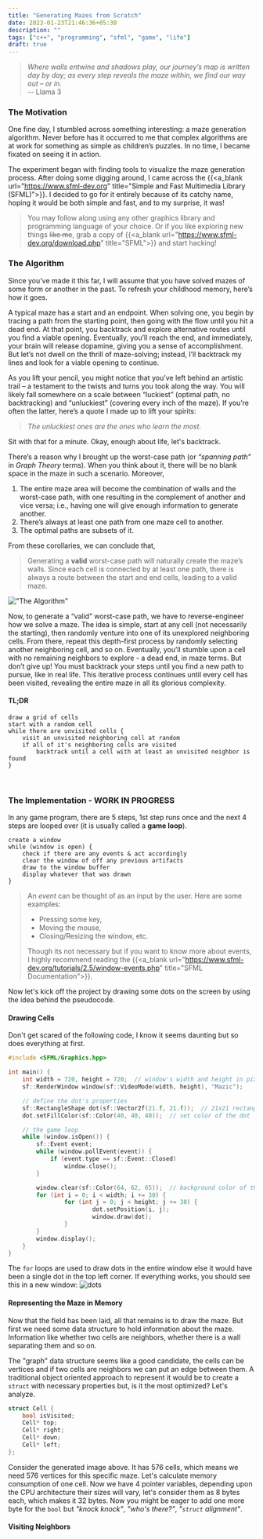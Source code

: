 ```yaml
---
title: "Generating Mazes from Scratch"
date: 2023-01-23T21:46:36+05:30
description: ""
tags: ["c++", "programming", "sfml", "game", "life"]
draft: true
---
```

> _Where walls entwine and shadows play, our journey’s map is written day by day; as every step reveals the maze within, we find our way out – or in._  
> -- Llama 3

### The Motivation
One fine day, I stumbled across something interesting: a maze generation algorithm. Never before has it occurred to me that complex algorithms are at work for something as simple as children’s puzzles. In no time, I became fixated on seeing it in action.

The experiment began with finding tools to visualize the maze generation process. After doing some digging around, I came across the {{<a_blank url="https://www.sfml-dev.org" title="Simple and Fast Multimedia Library (SFML)">}}. I decided to go for it entirely because of its catchy name, hoping it would be both simple and fast, and to my surprise, it was!

> You may follow along using any other graphics library and programming language of your choice. Or if you like exploring new things ~~like me~~, grab a copy of {{<a_blank url="https://www.sfml-dev.org/download.php" title="SFML">}} and start hacking!

### The Algorithm
Since you’ve made it this far, I will assume that you have solved mazes of some form or another in the past. To refresh your childhood memory, here’s how it goes.

A typical maze has a start and an endpoint. When solving one, you begin by tracing a path from the starting point, then going with the flow until you hit a dead end. At that point, you backtrack and explore alternative routes until you find a viable opening. Eventually, you’ll reach the end, and immediately, your brain will release dopamine, giving you a sense of accomplishment. But let’s not dwell on the thrill of maze-solving; instead, I’ll backtrack my lines and look for a viable opening to continue.

As you lift your pencil, you might notice that you’ve left behind an artistic trail – a testament to the twists and turns you took along the way. You will likely fall somewhere on a scale between “luckiest” (optimal path, no backtracking) and “unluckiest” (covering every inch of the maze). If you’re often the latter, here’s a quote I made up to lift your spirits:

> _The unluckiest ones are the ones who learn the most._

Sit with that for a minute. Okay, enough about life, let's backtrack.

There’s a reason why I brought up the worst-case path (or _“spanning path”_ in _Graph Theory_ terms). When you think about it, there will be no blank space in the maze in such a scenario. Moreover,
1. The entire maze area will become the combination of walls and the worst-case path, with one resulting in the complement of another and vice versa; i.e., having one will give enough information to generate another.
2. There’s always at least one path from one maze cell to another.
3. The optimal paths are subsets of it.

From these corollaries, we can conclude that,

> Generating a **valid** worst-case path will naturally create the maze’s walls. Since each cell is connected by at least one path, there is always a route between the start and end cells, leading to a valid maze.

!["The Algorithm"](/images/generating-mazes/mazic.gif "An animation showing various steps in the algorithm.")

Now, to generate a “valid” worst-case path, we have to reverse-engineer how we solve a maze. The idea is simple, start at any cell (not necessarily the starting), then randomly venture into one of its unexplored neighboring cells. From there, repeat this depth-first process by randomly selecting another neighboring cell, and so on. Eventually, you’ll stumble upon a cell with no remaining neighbors to explore - a dead end, in maze terms. But don’t give up! You must backtrack your steps until you find a new path to pursue, like in real life. This iterative process continues until every cell has been visited, revealing the entire maze in all its glorious complexity.

#### TL;DR
```plaintext {linenos=false}
draw a grid of cells
start with a random cell
while there are unvisited cells {
    visit an unvisited neighboring cell at random
    if all of it's neighboring cells are visited
        backtrack until a cell with at least an unvisited neighbor is found
}
```
&nbsp;
### The Implementation - WORK IN PROGRESS
In any game program, there are 5 steps, 1st step runs once and the next 4 steps are looped over (it is usually called a **game loop**).
```plaintext {linenos=false}
create a window
while (window is open) {
    check if there are any events & act accordingly
    clear the window of off any previous artifacts
    draw to the window buffer
    display whatever that was drawn
}
```
> An _event_ can be thought of as an input by the user. Here are some examples:
> - Pressing some key,
> - Moving the mouse,
> - Closing/Resizing the window, etc.
>
> Though its not necessary but if you want to know more about events, I highly recommend reading the {{<a_blank url="https://www.sfml-dev.org/tutorials/2.5/window-events.php" title="SFML Documentation">}}.

Now let's kick off the project by drawing some dots on the screen by using the idea behind the pseudocode.
#### Drawing Cells
Don't get scared of the following code, I know it seems daunting but so does everything at first.
```c++
#include <SFML/Graphics.hpp>

int main() {
    int width = 720, height = 720;  // window's width and height in pixels
    sf::RenderWindow window(sf::VideoMode(width, height), "Mazic");

    // define the dot's properties
    sf::RectangleShape dot(sf::Vector2f(21.f, 21.f));  // 21x21 rectangular dot
    dot.setFillColor(sf::Color(40, 40, 40));  // set color of the dot

    // the game loop
    while (window.isOpen()) {
        sf::Event event;
        while (window.pollEvent(event)) {
            if (event.type == sf::Event::Closed)
                window.close();
        }

        window.clear(sf::Color(64, 62, 65));  // background color of the maze
        for (int i = 0; i < width; i += 30) {
                for (int j = 0; j < height; j += 30) {
                        dot.setPosition(i, j);
                        window.draw(dot);
                }
        }
        window.display();
    }
}
```
The `for` loops are used to draw dots in the entire window else it would have been a single dot in the top left corner. If everything works, you should see this in a new window:
![dots](/images/generating-mazes/dots.png "They don't look like 'dots', do they? 'cell' is a more accurate term.")
#### Representing the Maze in Memory
Now that the field has been laid, all that remains is to draw the maze. But first we need some data structure to hold information about the maze. Information like whether two cells are neighbors, whether there is a wall separating them and so on.

The "graph" data structure seems like a good candidate, the cells can be vertices and if two cells are neighbors we can put an edge between them. A traditional object oriented approach to represent it would be to create a `struct` with necessary properties but, is it the most optimized? Let's analyze.
```c++
struct Cell {
    bool isVisited;
    Cell* top;
    Cell* right;
    Cell* down;
    Cell* left;
};
```

Consider the generated image above. It has 576 cells, which means we need 576 vertices for this specific maze. Let's calculate memory consumption of one cell. Now we have 4 pointer variables, depending upon the CPU architecture their sizes will vary, let's consider them as 8 bytes each, which makes it 32 bytes. Now you might be eager to add one more byte for the `bool` but _"knock knock"_, _"who's there?"_, _"`struct` alignment"_.
#### Visiting Neighbors
